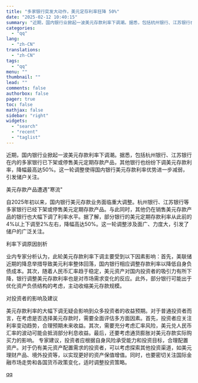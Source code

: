 ```yaml
---
title: "多家银行突发大动作，美元定存利率狂降 50%"
date: "2025-02-12 10:40:15"
summary: "近期，国内银行业掀起一波美元存款利率下调潮。据悉，包括杭州银行、江苏银行在内的多家银行已下架或停售美..."
categories:
  - "qq"
lang:
  - "zh-CN"
translations:
  - "zh-CN"
tags:
  - "qq"
menu: ""
thumbnail: ""
lead: ""
comments: false
authorbox: false
pager: true
toc: false
mathjax: false
sidebar: "right"
widgets:
  - "search"
  - "recent"
  - "taglist"
---
```


近期，国内银行业掀起一波美元存款利率下调潮。据悉，包括杭州银行、江苏银行在内的多家银行已下架或停售美元定期存款产品，其他银行也纷纷下调美元存款利率，降幅最高达50%。这一轮调整使得国内银行美元存款利率优势进一步减弱，引发储户关注。

美元存款产品遭遇"寒流"

自2025年初以来，国内银行美元存款业务面临重大调整。杭州银行、江苏银行等多家银行已经下架或停售美元定期存款产品。与此同时，其他仍在销售美元存款产品的银行也大幅下调了利率水平。据了解，部分银行的美元定期存款利率从此前的4%以上下调至2%左右，降幅高达50%。这一轮调整涉及面广、力度大，引发了储户的广泛关注。

利率下调原因剖析

业内专家分析认为，此轮美元存款利率下调主要受到以下因素影响：首先，美联储近期的降息举措导致美元利率整体回落，国内银行相应调整存款利率以降低自身负债成本。其次，随着人民币汇率趋于稳定，美元资产对国内投资者的吸引力有所下降，银行调整美元存款利率也是对市场需求变化的反应。此外，部分银行可能出于优化资产负债结构的考虑，主动收缩美元存款规模。

对投资者的影响及建议

美元存款利率的大幅下调无疑会影响到众多投资者的收益预期。对于普通投资者而言，在考虑是否选择美元存款时，需要全面评估多方面因素。首先，投资者应关注利率变动趋势，合理预期未来收益。其次，需要充分考虑汇率风险，美元兑人民币汇率的波动可能会抵消部分利息收益。最后，还要考虑通货膨胀对美元存款实际购买力的影响。 专家建议，投资者应根据自身风险承受能力和投资目标，合理配置资产。对于仍有美元资产配置需求的投资者，可以考虑探索其他投资渠道，如美元理财产品、境外投资等，以实现更好的资产保值增值。同时，也要密切关注国际金融市场走势和各国货币政策变化，适时调整投资策略。

[qq](https://new.qq.com/rain/a/20250212A033KS00)
